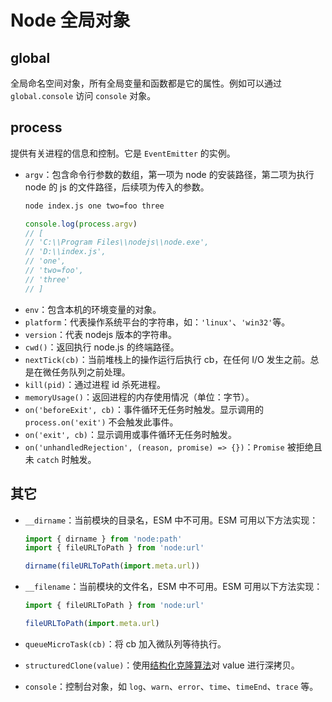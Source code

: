 # Node 全局对象

## global

全局命名空间对象，所有全局变量和函数都是它的属性。例如可以通过 `global.console` 访问 `console` 对象。

## process

提供有关进程的信息和控制。它是 `EventEmitter` 的实例。

- `argv`：包含命令行参数的数组，第一项为 node 的安装路径，第二项为执行 node 的 js 的文件路径，后续项为传入的参数。
  ```bash
  node index.js one two=foo three
  ```
  ```js
  console.log(process.argv)
  // [
  // 'C:\\Program Files\\nodejs\\node.exe',
  // 'D:\\index.js',
  // 'one',
  // 'two=foo',
  // 'three'
  // ]
  ```
- `env`：包含本机的环境变量的对象。
- `platform`：代表操作系统平台的字符串，如：`'linux'`、`'win32'`等。
- `version`：代表 nodejs 版本的字符串。
- `cwd()`：返回执行 node.js 的终端路径。
- `nextTick(cb)`：当前堆栈上的操作运行后执行 cb，在任何 I/O 发生之前。总是在微任务队列之前处理。
- `kill(pid)`：通过进程 id 杀死进程。
- `memoryUsage()`：返回进程的内存使用情况（单位：字节）。
- `on('beforeExit', cb)`：事件循环无任务时触发。显示调用的 `process.on('exit')` 不会触发此事件。
- `on('exit', cb)`：显示调用或事件循环无任务时触发。
- `on('unhandledRejection', (reason, promise) => {})`：`Promise` 被拒绝且未 `catch` 时触发。

## 其它

- `__dirname`：当前模块的目录名，ESM 中不可用。ESM 可用以下方法实现：

  ```js
  import { dirname } from 'node:path'
  import { fileURLToPath } from 'node:url'

  dirname(fileURLToPath(import.meta.url))
  ```

- `__filename`：当前模块的文件名，ESM 中不可用。ESM 可用以下方法实现：

  ```js
  import { fileURLToPath } from 'node:url'

  fileURLToPath(import.meta.url)
  ```

- `queueMicroTask(cb)`：将 cb 加入微队列等待执行。
- `structuredClone(value)`：使用[结构化克隆算法](https://developer.mozilla.org/zh-CN/docs/Web/API/Web_Workers_API/Structured_clone_algorithm)对 value 进行深拷贝。
- `console`：控制台对象，如 `log`、`warn`、`error`、`time`、`timeEnd`、`trace` 等。
